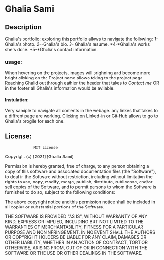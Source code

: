 # Ghalia Sami

## Description
Ghalia's portfolio: exploring this portfolio allows to navigate the following:
*1-* Ghalia's photo.
*2-*-Ghalia's bio.
*3-* Ghalia's resume.
*4-*Ghalia's works she's done.
*5-*Ghalia's contact information.

### usage:
When hovering on the projects, images will brighning and become more bright
clicking on the Project name allows taking to the project page
Reaching Ghalid out through eathier the header that takes to *Contact me* OR in the footer all Ghalia's information would be avilable.


#### Instulation:
Very samiple to navigate all  contents in the webage.
any linkes that takes to a diffrent page are working.
Clicking on Linked-in or Git-Hub allows to go to Ghalia's progile for each one.

## License:
                 MIT License

Copyright (c) [2021] [Ghalia Sami]

Permission is hereby granted, free of charge, to any person obtaining a copy
of this software and associated documentation files (the "Software"), to deal
in the Software without restriction, including without limitation the rights
to use, copy, modify, merge, publish, distribute, sublicense, and/or sell
copies of the Software, and to permit persons to whom the Software is
furnished to do so, subject to the following conditions:

The above copyright notice and this permission notice shall be included in all
copies or substantial portions of the Software.

THE SOFTWARE IS PROVIDED "AS IS", WITHOUT WARRANTY OF ANY KIND, EXPRESS OR
IMPLIED, INCLUDING BUT NOT LIMITED TO THE WARRANTIES OF MERCHANTABILITY,
FITNESS FOR A PARTICULAR PURPOSE AND NONINFRINGEMENT. IN NO EVENT SHALL THE
AUTHORS OR COPYRIGHT HOLDERS BE LIABLE FOR ANY CLAIM, DAMAGES OR OTHER
LIABILITY, WHETHER IN AN ACTION OF CONTRACT, TORT OR OTHERWISE, ARISING FROM,
OUT OF OR IN CONNECTION WITH THE SOFTWARE OR THE USE OR OTHER DEALINGS IN THE
SOFTWARE.